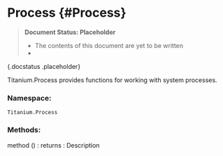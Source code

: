 Process {#Process}
==================

> **Document Status: Placeholder**  
> - The contents of this document are yet to be written  
> -
{.docstatus .placeholder}

Titanium.Process provides functions for working with system processes.

### Namespace:

	Titanium.Process

### Methods:

method () : returns
: Description